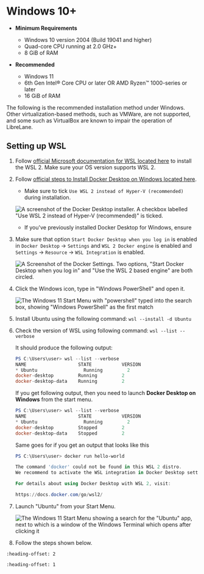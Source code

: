 # Windows 10+

* **Minimum Requirements**
    * Windows 10 version 2004 (Build 19041 and higher)
    * Quad-core CPU running at 2.0 GHz+
    * 8 GiB of RAM
    
* **Recommended**
    * Windows 11
    * 6th Gen Intel® Core CPU or later OR AMD Ryzen™️ 1000-series or later
    * 16 GiB of RAM

The following is the recommended installation method under Windows. Other
virtualization-based methods, such as VMWare, are not supported, and some such
as VirtualBox are known to impair the operation of LibreLane.

## Setting up WSL

1. Follow
   [official Microsoft documentation for WSL located here](https://docs.microsoft.com/en-us/windows/wsl/install)
   to install the WSL 2. Make sure your OS version supports WSL 2.

1. Follow
   [official steps to Install Docker Desktop on Windows located here](https://docs.docker.com/desktop/install/windows-install/).

   * Make sure to tick `Use WSL 2 instead of Hyper-V (recommended)` during installation.
   
   ![A screenshot of the Docker Desktop installer. A checkbox labelled "Use WSL 2 instead of Hyper-V (recommended)" is ticked.](../wsl/hyperv.webp)
   
   * If you've previously installed Docker Desktop for Windows, ensure
     

1. Make sure that option `Start Docker Desktop when you log in` is enabled in
   `Docker Desktop` -> `Settings` and `WSL 2 Docker engine` is enabled and
   `Settings` -> `Resource` -> `WSL Integration` is enabled.

   ![A Screenshot of the Docker Settings. Two options, "Start Docker Desktop when you log in" and "Use the WSL 2 based engine" are both circled.](../wsl/docker_settings.webp)

1. Click the Windows icon, type in "Windows PowerShell" and open it.

   ![The Windows 11 Start Menu with "powershell" typed into the search box, showing "Windows PowerShell" as the first match](../wsl/powershell.webp)

1. Install Ubuntu using the following command: `wsl --install -d Ubuntu`

1. Check the version of WSL using following command: `wsl --list --verbose`

    It should produce the following output:

    ```powershell
    PS C:\Users\user> wsl --list --verbose
    NAME                   STATE           VERSION
    * Ubuntu                 Running         2
    docker-desktop         Running         2
    docker-desktop-data    Running         2
    ```

    If you get following output, then you need to launch **Docker Desktop on
    Windows** from the start menu.

    ```powershell
    PS C:\Users\user> wsl --list --verbose
    NAME                   STATE           VERSION
    * Ubuntu                 Running         2
    docker-desktop         Stopped         2
    docker-desktop-data    Stopped         2
    ```

    Same goes for if you get an output that looks like this

    ```powershell
    PS C:\Users\user> docker run hello-world

    The command 'docker' could not be found in this WSL 2 distro.
    We recommend to activate the WSL integration in Docker Desktop settings.

    For details about using Docker Desktop with WSL 2, visit:

    https://docs.docker.com/go/wsl2/
    ```

1. Launch "Ubuntu" from your Start Menu.

    ![The Windows 11 Start Menu showing a search for the "Ubuntu" app, next to which is a window of the Windows Terminal which opens after clicking it](../wsl/wsl.webp)

1. Follow the steps shown below.

```{include} ../_ubuntu_packages.md
:heading-offset: 2

```


```{include} _common.md
:heading-offset: 1

```
